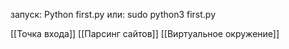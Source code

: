 запуск: Python first.py
или: sudo python3 first.py

[[Точка входа]]
[[Парсинг сайтов]]
[[Виртуальное окружение]]